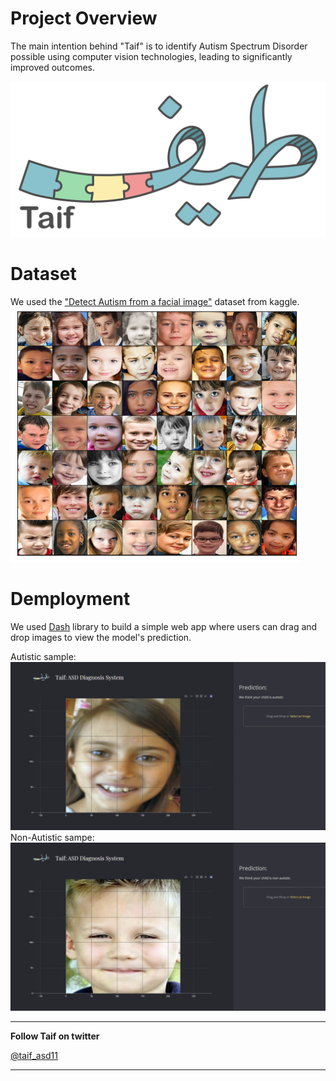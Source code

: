 # Project Overview

The main intention behind "Taif" is to identify Autism Spectrum Disorder possible using computer vision technologies, leading to significantly improved outcomes.

![Taif logo](./assets/taif-logo.png)


# Dataset
We used the ["Detect Autism from a facial image"](https://www.kaggle.com/gpiosenka/autistic-children-data-set-traintestvalidate) dataset from kaggle.
![dataset sample](./assets/dataset.png)

# Demployment
We used [Dash](https://plotly.com/dash/) library to build a simple web app where users can drag and drop images to view the model's prediction.

Autistic sample:
![Autistic sample](./assets/demo-autistic.jpg)
Non-Autistic sampe:
![Non-Autistic sample](./assets/demo-non-autistic.jpg)

---
**Follow Taif on twitter**

[@taif_asd11](https://twitter.com/taif_asd11)

---